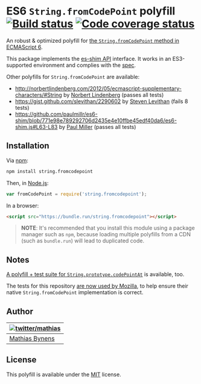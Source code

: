 # ES6 `String.fromCodePoint` polyfill [![Build status](https://travis-ci.org/mathiasbynens/String.fromCodePoint.svg?branch=master)](https://travis-ci.org/mathiasbynens/String.fromCodePoint) [![Code coverage status](http://img.shields.io/coveralls/mathiasbynens/String.fromCodePoint/master.svg)](https://coveralls.io/r/mathiasbynens/String.fromCodePoint)

An robust & optimized polyfill for [the `String.fromCodePoint` method in ECMAScript 6](http://people.mozilla.org/~jorendorff/es6-draft.html#sec-string.fromcodepoint).

This package implements the [es-shim API](https://github.com/es-shims/api) interface. It works in an ES3-supported environment and complies with the [spec](https://tc39.es/ecma262/#sec-string.fromcodepoint).

Other polyfills for `String.fromCodePoint` are available:

* <http://norbertlindenberg.com/2012/05/ecmascript-supplementary-characters/#String> by [Norbert Lindenberg](http://norbertlindenberg.com/) (passes all tests)
* <https://gist.github.com/slevithan/2290602> by [Steven Levithan](http://stevenlevithan.com/) (fails 8 tests)
* <https://github.com/paulmillr/es6-shim/blob/771e98e789292706d2435e4e10ffbe45edf40da6/es6-shim.js#L63-L83> by [Paul Miller](http://paulmillr.com/) (passes all tests)

## Installation

Via [npm](http://npmjs.org/):

```bash
npm install string.fromcodepoint
```

Then, in [Node.js](http://nodejs.org/):

```js
var fromCodePoint = require('string.fromcodepoint');
```

In a browser:

```html
<script src="https://bundle.run/string.fromcodepoint"></script>
```

> **NOTE**: It's recommended that you install this module using a package manager
> such as `npm`, because loading multiple polyfills from a CDN (such as `bundle.run`)
> will lead to duplicated code.


## Notes

[A polyfill + test suite for `String.prototype.codePointAt`](https://mths.be/codepointat) is available, too.

The tests for this repository [are now used by Mozilla](http://hg.mozilla.org/integration/mozilla-inbound/rev/2411714cd058), to help ensure their native `String.fromCodePoint` implementation is correct.

## Author

| [![twitter/mathias](https://gravatar.com/avatar/24e08a9ea84deb17ae121074d0f17125?s=70)](https://twitter.com/mathias "Follow @mathias on Twitter") |
|---|
| [Mathias Bynens](https://mathiasbynens.be/) |

## License

This polyfill is available under the [MIT](https://mths.be/mit) license.

